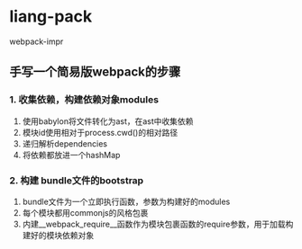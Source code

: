 # liang-pack
webpack-impr


## 手写一个简易版webpack的步骤

### 1. 收集依赖，构建依赖对象modules

1. 使用babylon将文件转化为ast，在ast中收集依赖
2. 模块id使用相对于process.cwd()的相对路径
3. 递归解析dependencies
4. 将依赖都放进一个hashMap

### 2. 构建 bundle文件的bootstrap

1. bundle文件为一个立即执行函数，参数为构建好的modules
2. 每个模块都用commonjs的风格包裹
3. 内建__webpack_require__函数作为模块包裹函数的require参数，用于加载构建好的模块依赖对象